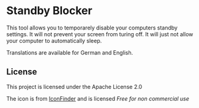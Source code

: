 # Standby Blocker

This tool allows you to temporarely disable your computers standby settings. It will not prevent your screen from turing off. It will just not allow your computer to automatically sleep.

Translations are available for German and English.

## License

This project is licensed under the Apache License 2.0

The icon is from [IconFinder](https://www.iconfinder.com/icons/99874/power_standby_icon) and is licensed _Free for non commercial use_